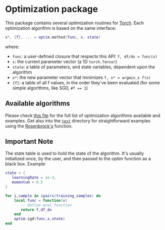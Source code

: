 # Optimization package

This package contains several optimization routines for [Torch](https://github.com/torch/torch7/blob/master/README.md).
Each optimization algorithm is based on the same interface:

```lua
x*, {f}, ... = optim.method(func, x, state)
```

where:

* `func`: a user-defined closure that respects this API: `f, df/dx = func(x)`
* `x`: the current parameter vector (a 1D `torch.Tensor`)
* `state`: a table of parameters, and state variables, dependent upon the algorithm
* `x*`: the new parameter vector that minimizes `f, x* = argmin_x f(x)`
* `{f}`: a table of all f values, in the order they've been evaluated
  (for some simple algorithms, like SGD, `#f == 1`)

## Available algorithms

Please check [this file](doc/index.md) for the full list of
optimization algorithms available and examples. Get also into the
[`test`](test/) directory for straightforward examples using the
[Rosenbrock's](test/rosenbrock.lua) function.

## Important Note

The state table is used to hold the state of the algorithm.
It's usually initialized once, by the user, and then passed to the optim function
as a black box. Example:

```lua
state = {
   learningRate = 1e-3,
   momentum = 0.5
}

for i,sample in ipairs(training_samples) do
    local func = function(x)
       -- define eval function
       return f,df_dx
    end
    optim.sgd(func,x,state)
end
```
